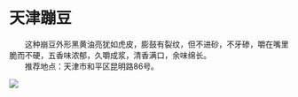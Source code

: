 # 天津蹦豆  

&emsp;&emsp;这种崩豆外形黑黄油亮犹如虎皮，膨鼓有裂纹，但不进砂，不牙碜，嚼在嘴里脆而不硬，五香味浓郁，久嚼成浆，清香满口，余味绵长。  
&emsp;&emsp;推荐地点：天津市和平区昆明路86号。  

![](https://raw.gitmirror.com/szqq0512/Pic/main/img/202201212003311.png)  
